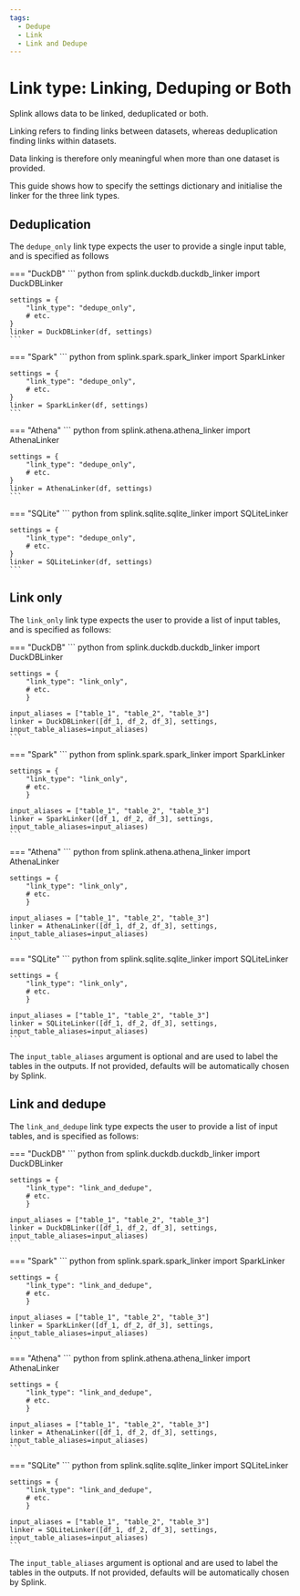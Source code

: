 ```yaml
---
tags:
  - Dedupe
  - Link
  - Link and Dedupe
---
```


# Link type: Linking, Deduping or Both

Splink allows data to be linked, deduplicated or both.

Linking refers to finding links between datasets, whereas deduplication finding links within datasets.

Data linking is therefore only meaningful when more than one dataset is provided.

This guide shows how to specify the settings dictionary and initialise the linker for the three link types.

## Deduplication

The `dedupe_only` link type expects the user to provide a single input table, and is specified as follows

=== "DuckDB"
    ``` python
    from splink.duckdb.duckdb_linker import DuckDBLinker

    settings = {
        "link_type": "dedupe_only",
        # etc.
    }
    linker = DuckDBLinker(df, settings)
    ```
=== "Spark"
    ``` python
    from splink.spark.spark_linker import SparkLinker

    settings = {
        "link_type": "dedupe_only",
        # etc.
    }
    linker = SparkLinker(df, settings)
    ```
=== "Athena"
    ``` python
    from splink.athena.athena_linker import AthenaLinker

    settings = {
        "link_type": "dedupe_only",
        # etc.
    }
    linker = AthenaLinker(df, settings)
    ```
=== "SQLite"
    ``` python
    from splink.sqlite.sqlite_linker import SQLiteLinker

    settings = {
        "link_type": "dedupe_only",
        # etc.
    }
    linker = SQLiteLinker(df, settings)
    ```

## Link only

The `link_only` link type expects the user to provide a list of input tables, and is specified as follows:

=== "DuckDB"
    ``` python
    from splink.duckdb.duckdb_linker import DuckDBLinker

    settings = {
        "link_type": "link_only",
        # etc.
        }

    input_aliases = ["table_1", "table_2", "table_3"]
    linker = DuckDBLinker([df_1, df_2, df_3], settings, input_table_aliases=input_aliases)
    ```
=== "Spark"
    ``` python
    from splink.spark.spark_linker import SparkLinker

    settings = {
        "link_type": "link_only",
        # etc.
        }

    input_aliases = ["table_1", "table_2", "table_3"]
    linker = SparkLinker([df_1, df_2, df_3], settings, input_table_aliases=input_aliases)
    ```
=== "Athena"
    ``` python
    from splink.athena.athena_linker import AthenaLinker

    settings = {
        "link_type": "link_only",
        # etc.
        }

    input_aliases = ["table_1", "table_2", "table_3"]
    linker = AthenaLinker([df_1, df_2, df_3], settings, input_table_aliases=input_aliases)
    ```
=== "SQLite"
    ``` python
    from splink.sqlite.sqlite_linker import SQLiteLinker

    settings = {
        "link_type": "link_only",
        # etc.
        }

    input_aliases = ["table_1", "table_2", "table_3"]
    linker = SQLiteLinker([df_1, df_2, df_3], settings, input_table_aliases=input_aliases)
    ```

The `input_table_aliases` argument is optional and are used to label the tables in the outputs. If not provided, defaults will be automatically chosen by Splink.

## Link and dedupe

The `link_and_dedupe` link type expects the user to provide a list of input tables, and is specified as follows:

=== "DuckDB"
    ``` python
    from splink.duckdb.duckdb_linker import DuckDBLinker

    settings = {
        "link_type": "link_and_dedupe",
        # etc.
        }

    input_aliases = ["table_1", "table_2", "table_3"]
    linker = DuckDBLinker([df_1, df_2, df_3], settings, input_table_aliases=input_aliases)
    ```
=== "Spark"
    ``` python
    from splink.spark.spark_linker import SparkLinker

    settings = {
        "link_type": "link_and_dedupe",
        # etc.
        }

    input_aliases = ["table_1", "table_2", "table_3"]
    linker = SparkLinker([df_1, df_2, df_3], settings, input_table_aliases=input_aliases)
    ```
=== "Athena"
    ``` python
    from splink.athena.athena_linker import AthenaLinker

    settings = {
        "link_type": "link_and_dedupe",
        # etc.
        }

    input_aliases = ["table_1", "table_2", "table_3"]
    linker = AthenaLinker([df_1, df_2, df_3], settings, input_table_aliases=input_aliases)
    ```
=== "SQLite"
    ``` python
    from splink.sqlite.sqlite_linker import SQLiteLinker

    settings = {
        "link_type": "link_and_dedupe",
        # etc.
        }

    input_aliases = ["table_1", "table_2", "table_3"]
    linker = SQLiteLinker([df_1, df_2, df_3], settings, input_table_aliases=input_aliases)
    ```
    
The `input_table_aliases` argument is optional and are used to label the tables in the outputs. If not provided, defaults will be automatically chosen by Splink.

